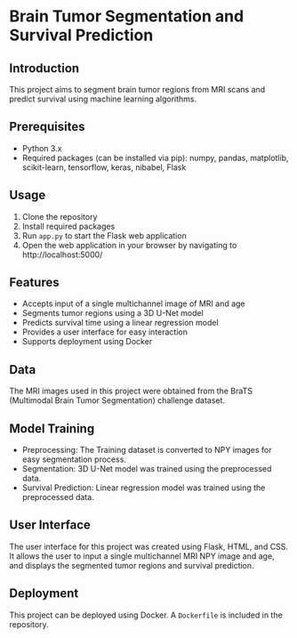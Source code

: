 # Brain Tumor Segmentation and Survival Prediction

## Introduction
This project aims to segment brain tumor regions from MRI scans and predict survival using machine learning algorithms.

## Prerequisites
- Python 3.x
- Required packages (can be installed via pip): numpy, pandas, matplotlib, scikit-learn, tensorflow, keras, nibabel, Flask

## Usage
1. Clone the repository
2. Install required packages
3. Run `app.py` to start the Flask web application
4. Open the web application in your browser by navigating to http://localhost:5000/

## Features
- Accepts input of a single multichannel image of MRI and age
- Segments tumor regions using a 3D U-Net model
- Predicts survival time using a linear regression model
- Provides a user interface for easy interaction
- Supports deployment using Docker

## Data
The MRI images used in this project were obtained from the BraTS (Multimodal Brain Tumor Segmentation) challenge dataset.

## Model Training
- Preprocessing: The Training dataset is converted to NPY images for easy segmentation process.
- Segmentation: 3D U-Net model was trained using the preprocessed data.
- Survival Prediction: Linear regression model was trained using the preprocessed data.

## User Interface
The user interface for this project was created using Flask, HTML, and CSS. It allows the user to input a single multichannel MRI NPY image and age, and displays the segmented tumor regions and survival prediction.

## Deployment
This project can be deployed using Docker. A `Dockerfile` is included in the repository.



